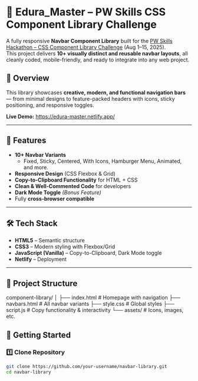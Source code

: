 # 🚀 Edura_Master – PW Skills CSS Component Library Challenge

A fully responsive **Navbar Component Library** built for the [PW Skills Hackathon – CSS Component Library Challenge](https://pages.github.com/) (Aug 1–15, 2025).  
This project delivers **10+ visually distinct and reusable navbar layouts**, all cleanly coded, mobile-friendly, and ready to integrate into any web project.

## 📌 Overview
This library showcases **creative, modern, and functional navigation bars** — from minimal designs to feature-packed headers with icons, sticky positioning, and responsive toggles.

**Live Demo:** https://edura-master.netlify.app/

---

## 🎯 Features
- **10+ Navbar Variants**  
  - Fixed, Sticky, Centered, With Icons, Hamburger Menu, Animated, and more.
- **Responsive Design** (CSS Flexbox & Grid)
- **Copy-to-Clipboard Functionality** for HTML + CSS
- **Clean & Well-Commented Code** for developers
- **Dark Mode Toggle** *(Bonus Feature)*
- Fully **cross-browser compatible**

---

## 🛠 Tech Stack
- **HTML5** – Semantic structure
- **CSS3** – Modern styling with Flexbox/Grid
- **JavaScript (Vanilla)** – Copy-to-Clipboard, Dark Mode toggle
- **Netlify** – Deployment

---

## 📂 Project Structure
component-library/
│
├── index.html # Homepage with navigation
├── navbars.html # All navbar variants
├── style.css # Global styles
├── script.js # Copy functionality & interactivity
└── assets/ # Icons, images, etc.
## 🚀 Getting Started

### 1️⃣ Clone Repository
```bash
git clone https://github.com/your-username/navbar-library.git
cd navbar-library
